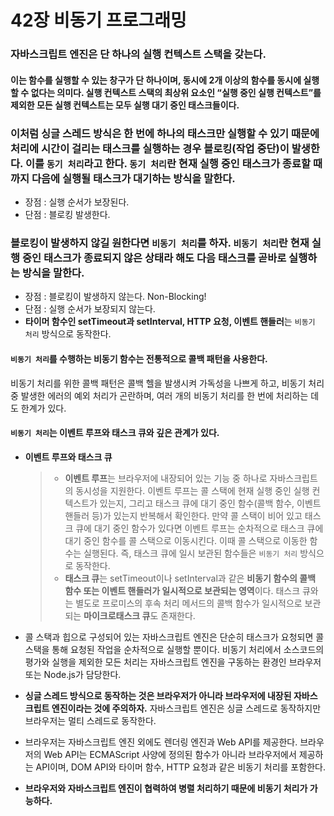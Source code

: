 # 42장 비동기 프로그래밍

### 자바스크립트 엔진은 단 하나의 실행 컨텍스트 스택을 갖는다.

#### 이는 함수를 실행할 수 있는 창구가 단 하나이며, 동시에 2개 이상의 함수를 동시에 실행할 수 없다는 의미다. 실행 컨텍스트 스택의 최상위 요소인 “실행 중인 실행 컨텍스트”를 제외한 모든 실행 컨텍스트는 모두 실행 대기 중인 태스크들이다.

### 이처럼 싱글 스레드 방식은 한 번에 하나의 태스크만 실행할 수 있기 때문에 처리에 시간이 걸리는 태스크를 실행하는 경우 블로킹(작업 중단)이 발생한다. 이를 `동기 처리`라고 한다. `동기 처리`란 현재 실행 중인 태스크가 종료할 때까지 다음에 실행될 태스크가 대기하는 방식을 말한다.

- 장점 : 실행 순서가 보장된다.
- 단점 : 블로킹 발생한다.

### 블로킹이 발생하지 않길 원한다면 `비동기 처리`를 하자. `비동기 처리`란 현재 실행 중인 태스크가 종료되지 않은 상태라 해도 다음 태스크를 곧바로 실행하는 방식을 말한다.

- 장점 : 블로킹이 발생하지 않는다. Non-Blocking!
- 단점 : 실행 순서가 보장되지 않는다.
- **타이머 함수인 setTimeout과 setInterval, HTTP 요청, 이벤트 핸들러**는 `비동기 처리` 방식으로 동작한다.

#### `비동기 처리`를 수행하는 비동기 함수는 전통적으로 콜백 패턴을 사용한다.

비동기 처리를 위한 콜백 패턴은 콜백 헬을 발생시켜 가독성을 나쁘게 하고, 비동기 처리 중 발생한 에러의 예외 처리가 곤란하며, 여러 개의 비동기 처리를 한 번에 처리하는 데도 한계가 있다.

#### `비동기 처리`는 이벤트 루프와 태스크 큐와 깊은 관계가 있다.

- **이벤트 루프와 태스크 큐**

  > - **이벤트 루프**는 브라우저에 내장되어 있는 기능 중 하나로 자바스크립트의 동시성을 지원한다. 이벤트 루프는 콜 스택에 현재 실행 중인 실행 컨텍스트가 있는지, 그리고 태스크 큐에 대기 중인 함수(콜백 함수, 이벤트 핸들러 등)가 있는지 반복해서 확인한다. 만약 콜 스택이 비어 있고 태스크 큐에 대기 중인 함수가 있다면 이벤트 루프는 순차적으로 태스크 큐에 대기 중인 함수를 콜 스택으로 이동시킨다. 이때 콜 스택으로 이동한 함수는 실행된다. 즉, 태스크 큐에 일시 보관된 함수들은 `비동기 처리` 방식으로 동작한다.
  > - **태스크 큐**는 setTimeout이나 setInterval과 같은 **비동기 함수의 콜백 함수 또는 이벤트 핸들러가 일시적으로 보관되는 영역**이다. 태스크 큐와는 별도로 프로미스의 후속 처리 메서드의 콜백 함수가 일시적으로 보관되는 **마이크로태스크 큐**도 존재한다.

- 콜 스택과 힙으로 구성되어 있는 자바스크립트 엔진은 단순히 태스크가 요청되면 콜 스택을 통해 요청된 작업을 순차적으로 실행할 뿐이다. 비동기 처리에서 소스코드의 평가와 실행을 제외한 모든 처리는 자바스크립트 엔진을 구동하는 환경인 브라우저 또는 Node.js가 담당한다.
- **싱글 스레드 방식으로 동작하는 것은 브라우저가 아니라 브라우저에 내장된 자바스크립트 엔진이라는 것에 주의하자.** 자바스크립트 엔진은 싱글 스레드로 동작하지만 브라우저는 멀티 스레드로 동작한다.
- 브라우저는 자바스크립트 엔진 외에도 렌더링 엔진과 Web API를 제공한다. 브라우저의 Web API는 ECMAScript 사양에 정의된 함수가 아니라 브라우저에서 제공하는 API이며, DOM API와 타이머 함수, HTTP 요청과 같은 비동기 처리를 포함한다.
- **브라우저와 자바스크립트 엔진이 협력하여 병렬 처리하기 때문에 비동기 처리가 가능하다.**
